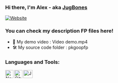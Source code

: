 ### Hi there, I'm Alex - aka [JugBones][website]
[![Website](https://www.kindpng.com/picc/m/128-1280187_github-logo-png-github-transparent-png.png)](https://github.com/JugBones)

### You can check my description FP files here!

- 🎥 My demo video : Video demo.mp4
- 🛠 My source code folder : pkgoopfp


### Languages and Tools:

<img align="left" alt="Netbeans" width="26px" height="26px" src="https://download.logo.wine/logo/NetBeans/NetBeans-Logo.wine.png" />
<img align="left" alt="GitHub" width="26px" 
src="https://github.githubassets.com/images/modules/logos_page/GitHub-Mark.png" />
<img align="left" alt="Java" width="30px" height="26px"
src= "https://brandslogos.com/wp-content/uploads/images/large/java-logo-1.png" />

[website]: https://github.com/JugBones
